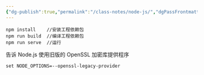 ```yaml
---
{"dg-publish":true,"permalink":"/class-notes/node-js/","dgPassFrontmatter":true,"created":"2023-10-03T22:20:19.485+08:00"}
---
```


```shell
npm install    //安装工程依赖包
npm run build  //编译工程依赖包
npm run serve  //运行
```

告诉 Node.js 使用旧版的 OpenSSL 加密库提供程序

```shell
set NODE_OPTIONS=--openssl-legacy-provider
```
